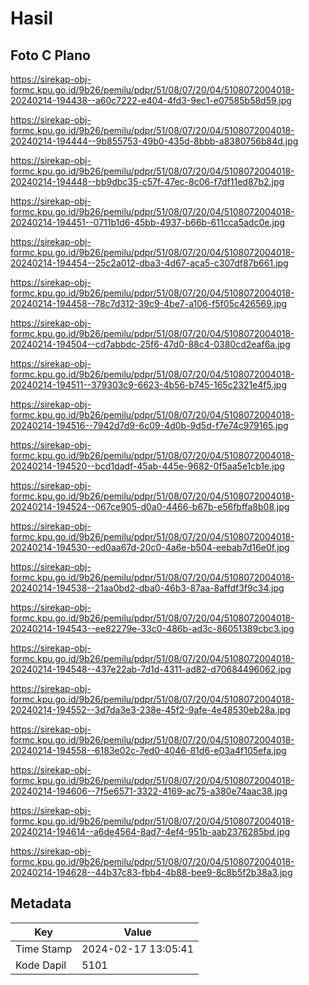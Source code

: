 # Hasil

## Foto C Plano

https://sirekap-obj-formc.kpu.go.id/9b26/pemilu/pdpr/51/08/07/20/04/5108072004018-20240214-194438--a60c7222-e404-4fd3-9ec1-e07585b58d59.jpg

https://sirekap-obj-formc.kpu.go.id/9b26/pemilu/pdpr/51/08/07/20/04/5108072004018-20240214-194444--9b855753-49b0-435d-8bbb-a8380756b84d.jpg

https://sirekap-obj-formc.kpu.go.id/9b26/pemilu/pdpr/51/08/07/20/04/5108072004018-20240214-194448--bb9dbc35-c57f-47ec-8c06-f7df11ed87b2.jpg

https://sirekap-obj-formc.kpu.go.id/9b26/pemilu/pdpr/51/08/07/20/04/5108072004018-20240214-194451--0711b1d6-45bb-4937-b66b-611cca5adc0e.jpg

https://sirekap-obj-formc.kpu.go.id/9b26/pemilu/pdpr/51/08/07/20/04/5108072004018-20240214-194454--25c2a012-dba3-4d67-aca5-c307df87b661.jpg

https://sirekap-obj-formc.kpu.go.id/9b26/pemilu/pdpr/51/08/07/20/04/5108072004018-20240214-194458--78c7d312-39c9-4be7-a106-f5f05c426569.jpg

https://sirekap-obj-formc.kpu.go.id/9b26/pemilu/pdpr/51/08/07/20/04/5108072004018-20240214-194504--cd7abbdc-25f6-47d0-88c4-0380cd2eaf6a.jpg

https://sirekap-obj-formc.kpu.go.id/9b26/pemilu/pdpr/51/08/07/20/04/5108072004018-20240214-194511--379303c9-6623-4b56-b745-165c2321e4f5.jpg

https://sirekap-obj-formc.kpu.go.id/9b26/pemilu/pdpr/51/08/07/20/04/5108072004018-20240214-194516--7942d7d9-6c09-4d0b-9d5d-f7e74c979165.jpg

https://sirekap-obj-formc.kpu.go.id/9b26/pemilu/pdpr/51/08/07/20/04/5108072004018-20240214-194520--bcd1dadf-45ab-445e-9682-0f5aa5e1cb1e.jpg

https://sirekap-obj-formc.kpu.go.id/9b26/pemilu/pdpr/51/08/07/20/04/5108072004018-20240214-194524--067ce905-d0a0-4466-b67b-e56fbffa8b08.jpg

https://sirekap-obj-formc.kpu.go.id/9b26/pemilu/pdpr/51/08/07/20/04/5108072004018-20240214-194530--ed0aa67d-20c0-4a6e-b504-eebab7d16e0f.jpg

https://sirekap-obj-formc.kpu.go.id/9b26/pemilu/pdpr/51/08/07/20/04/5108072004018-20240214-194538--21aa0bd2-dba0-46b3-87aa-8affdf3f9c34.jpg

https://sirekap-obj-formc.kpu.go.id/9b26/pemilu/pdpr/51/08/07/20/04/5108072004018-20240214-194543--ee82279e-33c0-486b-ad3c-86051389cbc3.jpg

https://sirekap-obj-formc.kpu.go.id/9b26/pemilu/pdpr/51/08/07/20/04/5108072004018-20240214-194548--437e22ab-7d1d-4311-ad82-d70684496062.jpg

https://sirekap-obj-formc.kpu.go.id/9b26/pemilu/pdpr/51/08/07/20/04/5108072004018-20240214-194552--3d7da3e3-238e-45f2-9afe-4e48530eb28a.jpg

https://sirekap-obj-formc.kpu.go.id/9b26/pemilu/pdpr/51/08/07/20/04/5108072004018-20240214-194558--6183e02c-7ed0-4046-81d6-e03a4f105efa.jpg

https://sirekap-obj-formc.kpu.go.id/9b26/pemilu/pdpr/51/08/07/20/04/5108072004018-20240214-194606--7f5e6571-3322-4169-ac75-a380e74aac38.jpg

https://sirekap-obj-formc.kpu.go.id/9b26/pemilu/pdpr/51/08/07/20/04/5108072004018-20240214-194614--a6de4564-8ad7-4ef4-951b-aab2376285bd.jpg

https://sirekap-obj-formc.kpu.go.id/9b26/pemilu/pdpr/51/08/07/20/04/5108072004018-20240214-194628--44b37c83-fbb4-4b88-bee9-8c8b5f2b38a3.jpg


## Metadata

| Key        | Value               |
| ---------- | ------------------- |
| Time Stamp | 2024-02-17 13:05:41 |
| Kode Dapil | 5101                |



